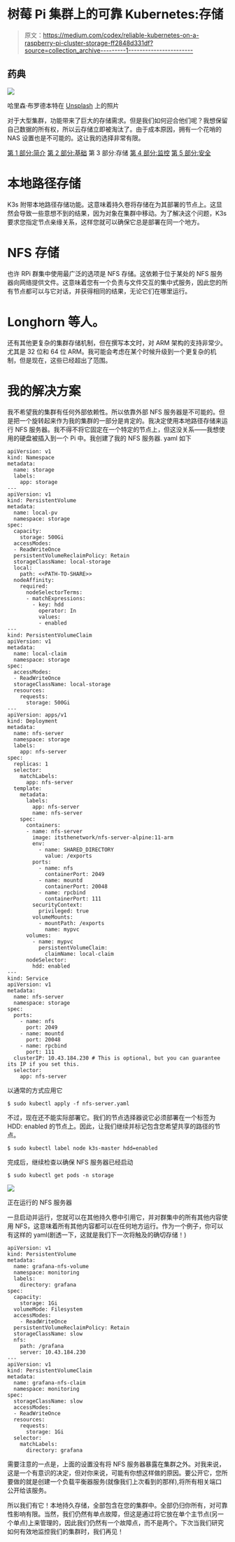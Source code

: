 # 树莓 Pi 集群上的可靠 Kubernetes:存储

> 原文：<https://medium.com/codex/reliable-kubernetes-on-a-raspberry-pi-cluster-storage-ff2848d331df?source=collection_archive---------1----------------------->

## 药典

![](img/6bae5b584ec882a9c74d42d778ed20f3.png)

哈里森·布罗德本特在 [Unsplash](https://unsplash.com?utm_source=medium&utm_medium=referral) 上的照片

对于大型集群，功能带来了巨大的存储需求。但是我们如何迎合他们呢？我想保留自己数据的所有权，所以云存储立即被淘汰了。由于成本原因，拥有一个花哨的 NAS 设置也是不可能的。这让我的选择非常有限。

[第 1 部分:简介](https://scott-jones4k.medium.com/reliable-kubernetes-on-a-raspberry-pi-cluster-introduction-cbdca4e759fb)
[第 2 部分:基础](https://scott-jones4k.medium.com/reliable-kubernetes-on-a-raspberry-pi-cluster-the-foundations-d9c792c27b75)
第 3 部分:存储
[第 4 部分:监控](https://scott-jones4k.medium.com/reliable-kubernetes-on-a-raspberry-pi-cluster-monitoring-a771b497d4d3)
[第 5 部分:安全](https://scott-jones4k.medium.com/reliable-kubernetes-on-a-raspberry-pi-cluster-security-ef62cca74d78)

# 本地路径存储

K3s 附带本地路径存储功能。这意味着持久卷将存储在为其部署的节点上。这显然会导致一些意想不到的结果，因为对象在集群中移动。为了解决这个问题，K3s 要求您指定节点亲缘关系，这样您就可以确保它总是部署在同一个地方。

# NFS 存储

也许 RPi 群集中使用最广泛的选项是 NFS 存储。这依赖于位于某处的 NFS 服务器向网络提供文件。这意味着您有一个负责与文件交互的集中式服务，因此您的所有节点都可以与它对话，并获得相同的结果，无论它们在哪里运行。

# Longhorn 等人。

还有其他更复杂的集群存储机制，但在撰写本文时，对 ARM 架构的支持非常少。尤其是 32 位和 64 位 ARM。我可能会考虑在某个时候升级到一个更复杂的机制，但是现在，这些已经超出了范围。

# 我的解决方案

我不希望我的集群有任何外部依赖性。所以依靠外部 NFS 服务器是不可能的。但是把一个旋转起来作为我的集群的一部分是肯定的。我决定使用本地路径存储来运行 NFS 服务器。我不得不将它固定在一个特定的节点上，但这没关系——我想使用的硬盘被插入到一个 Pi 中。我创建了我的 NFS 服务器. yaml 如下

```
apiVersion: v1
kind: Namespace
metadata:
  name: storage
  labels:
    app: storage
---
apiVersion: v1
kind: PersistentVolume
metadata:
  name: local-pv
  namespace: storage
spec:
  capacity:
    storage: 500Gi
  accessModes:
  - ReadWriteOnce
  persistentVolumeReclaimPolicy: Retain
  storageClassName: local-storage
  local:
    path: <<PATH-TO-SHARE>>
  nodeAffinity:
    required:
      nodeSelectorTerms:
      - matchExpressions:
        - key: hdd
          operator: In
          values:
          - enabled
---
kind: PersistentVolumeClaim
apiVersion: v1
metadata:
  name: local-claim
  namespace: storage
spec:
  accessModes:
  - ReadWriteOnce
  storageClassName: local-storage
  resources:
    requests:
      storage: 500Gi
---
apiVersion: apps/v1
kind: Deployment
metadata:
  name: nfs-server
  namespace: storage
  labels:
    app: nfs-server
spec:
  replicas: 1
  selector:
    matchLabels:
      app: nfs-server
  template:
    metadata:
      labels:
        app: nfs-server
        name: nfs-server
    spec:
      containers:
      - name: nfs-server
        image: itsthenetwork/nfs-server-alpine:11-arm
        env:
          - name: SHARED_DIRECTORY
            value: /exports
        ports:
          - name: nfs
            containerPort: 2049
          - name: mountd
            containerPort: 20048
          - name: rpcbind
            containerPort: 111
        securityContext:
          privileged: true
        volumeMounts:
          - mountPath: /exports
            name: mypvc
      volumes:
        - name: mypvc
          persistentVolumeClaim:
            claimName: local-claim
      nodeSelector:
        hdd: enabled
---
kind: Service
apiVersion: v1
metadata:
  name: nfs-server
  namespace: storage
spec:
  ports:
    - name: nfs
      port: 2049
    - name: mountd
      port: 20048
    - name: rpcbind
      port: 111
  clusterIP: 10.43.184.230 # This is optional, but you can guarantee its IP if you set this.
  selector:
    app: nfs-server
```

以通常的方式应用它

```
$ sudo kubectl apply -f nfs-server.yaml
```

不过，现在还不能实际部署它。我们的节点选择器说它必须部署在一个标签为 HDD: enabled 的节点上。因此，让我们继续并标记包含您希望共享的路径的节点。

```
$ sudo kubectl label node k3s-master hdd=enabled
```

完成后，继续检查以确保 NFS 服务器已经启动

```
$ sudo kubectl get pods -n storage
```

![](img/e943b118f948756323d3064a8c786ecb.png)

正在运行的 NFS 服务器

一旦启动并运行，您就可以在其他持久卷中引用它，并对群集中的所有其他内容使用 NFS，这意味着所有其他内容都可以在任何地方运行。作为一个例子，你可以有这样的 yaml(剧透一下，这就是我们下一次将触及的确切存储！)

```
apiVersion: v1
kind: PersistentVolume
metadata:
  name: grafana-nfs-volume
  namespace: monitoring
  labels:
    directory: grafana
spec:
  capacity:
    storage: 1Gi
  volumeMode: Filesystem
  accessModes:
    - ReadWriteOnce
  persistentVolumeReclaimPolicy: Retain
  storageClassName: slow
  nfs:
    path: /grafana
    server: 10.43.184.230
---
apiVersion: v1
kind: PersistentVolumeClaim
metadata:
  name: grafana-nfs-claim
  namespace: monitoring
spec:
  storageClassName: slow
  accessModes:
  - ReadWriteOnce
  resources:
    requests:
      storage: 1Gi
  selector:
    matchLabels:
      directory: grafana
```

需要注意的一点是，上面的设置没有将 NFS 服务器暴露在集群之外。对我来说，这是一个有意识的决定，但对你来说，可能有你想这样做的原因。要公开它，您所要做的就是创建一个负载平衡器服务(就像我们上次看到的那样),将所有相关端口公开给该服务。

所以我们有它！本地持久存储，全部包含在您的集群中。全部仍归你所有，对可靠性影响有限。当然，我们仍然有单点故障，但这是通过将它放在单个主节点(另一个单点)上来管理的，因此我们仍然有一个故障点，而不是两个。下次当我们研究如何有效地监控我们的集群时，我们再见！